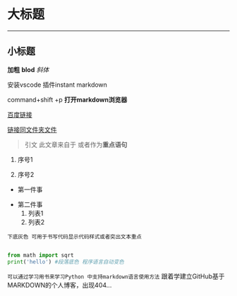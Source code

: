 # 大标题
---- 
## 小标题

**加粗** __blod__ *斜体*

安装vscode 插件instant markdown 

command+shift +p **打开markdown浏览器**

[百度链接](wwww.baidu.com)

[链接同文件夹文件](MORE.MD)

>引文 此文章来自于 或者作为**重点语句**

1. 序号1

2. 序号2

 * 第一件事
 - 第二件事
   1. 列表1 
   2. 列表2

 `下底灰色 可用于书写代码显示代码样式或者突出文本重点`

```python

from math import sqrt
print('hello') #段落底色 程序语言自动变色

```
`可以通过学习用书来学习Python 中支持markdown语言使用方法`
跟着学建立GitHub基于MARKDOWN的个人博客，出现404...